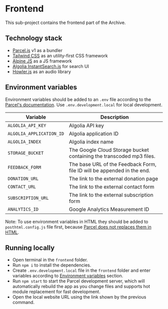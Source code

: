 # Frontend

This sub-project contains the frontend part of the Archive.

## Technology stack

- [Parcel.js](https://parceljs.org/) v1 as a bundler
- [Tailwind CSS](https://tailwindcss.com/) as an utility-first CSS framework
- [Alpine JS](https://github.com/alpinejs/alpine) as a JS framework
- [Algolia InstantSearch.js](https://www.algolia.com/doc/guides/building-search-ui/getting-started/js/) for search UI
- [Howler.js](https://howlerjs.com/) as an audio library

## Environment variables

Environment variables should be added to an `.env` file according to the [Parcel's documentation](https://parceljs.org/env.html). Use `.env.development.local` for local development.

| Variable                 | Description                                                             |
| ------------------------ | ----------------------------------------------------------------------- |
| `ALGOLIA_API_KEY`        | Algolia API key                                                         |
| `ALGOLIA_APPLICATION_ID` | Algolia application ID                                                  |
| `ALGOLIA_INDEX`          | Algolia index name                                                      |
| `STORAGE_BUCKET`         | The Google Cloud Storage bucket containing the transcoded mp3 files.    |
| `FEEDBACK_FORM`          | The base URL of the Feedback Form, file ID will be appended in the end. |
| `DONATION_URL`           | The link to the external donation page                                  |
| `CONTACT_URL`            | The link to the external contact form                                   |
| `SUBSCRIPTION_URL`       | The link to the external subscription form                              |
| `ANALYTICS_ID`           | Google Analytics Measurement ID                                         |

Note: To use environment variables in HTML they should be added to `posthtml.config.js` file first, because [Parcel does not replaces them in HTML](https://github.com/parcel-bundler/parcel/issues/1209#issuecomment-432424397).

## Running locally

- Open terminal in the `frontend` folder.
- Run `npm i` to install the dependencies.
- Create `.env.development.local` file in the `frontend` folder and enter variables according to [Environment variables](#environment-variables) section.
- Run `npm start` to start the Parcel development server, which will automatically rebuild the app as you change files and supports hot module replacement for fast development.
- Open the local website URL using the link shown by the previous command.
